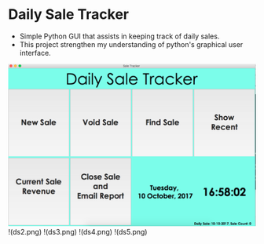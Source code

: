 # Daily Sale Tracker
- Simple Python GUI that assists in keeping track of daily sales.
- This project strengthen my understanding of python's graphical user interface.

![](ds1.png)
!(ds2.png)
!(ds3.png)
!(ds4.png)
!(ds5.png)
